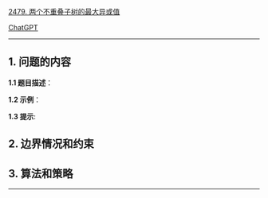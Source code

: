 [2479. 两个不重叠子树的最大异或值](https://leetcode.cn/problems/maximum-xor-of-two-non-overlapping-subtrees)

[ChatGPT](https://chat.openai.com/g/g-GsMNEr76r-c-master)

---

## 1. 问题的内容
**1.1 题目描述**：

**1.2 示例**：

**1.3 提示**:

## 2. 边界情况和约束


## 3. 算法和策略

---
